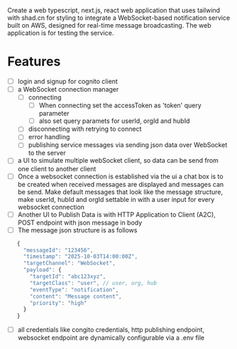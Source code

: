 Create a web typescript, next.js, react web application that uses tailwind with shad.cn for styling to integrate a WebSocket-based notification service built on AWS, designed for real-time message broadcasting. The web application is for testing the service.

# Features
- [ ] login and signup for cognito client
- [ ] a WebSocket connection manager
  - [ ] connecting
    - [ ] When connecting set the accessToken as 'token' query parameter
    - [ ] also set query paramets for userId, orgId and hubId
  - [ ] disconnecting with retrying to connect
  - [ ] error handling
  - [ ] publishing service messages via sending json data over WebSocket to the server
- [ ] a UI to simulate multiple webSocket client, so data can be send from one client to another client
- [ ] Once a websocket connection is established via the ui a chat box is to be created when received messages are displayed and messages can be send. Make default messages that look like the message structure, make userId, hubId and orgId settable in with a user input for every websocket connection
- [ ] Another UI to Publish Data is with HTTP Application to Client (A2C), POST endpoint with json message in body
- [ ] The message json structure is as follows
```javascript
   {
     "messageId": "123456",
     "timestamp": "2025-10-03T14:00:00Z",
     "targetChannel": "WebSocket",
     "payload": {
       "targetId": "abc123xyz",
       "targetClass": "user", // user, org, hub
       "eventType": "notification",
       "content": "Message content",
       "priority": "high"
     }
   }
```
- [ ] all credentials like congito credentials, http publishing endpoint, websocket endpoint are dynamically configurable via a .env file